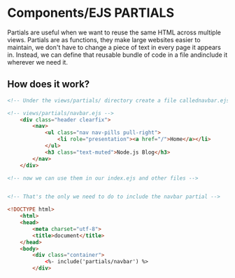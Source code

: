 # Components/EJS PARTIALS

Partials are useful when we want to reuse the same HTML across multiple views. Partials are as functions, they make large websites easier to maintain, we don't have to change a piece of text in every page it appears in. Instead, we can define that reusable bundle of code in a file andinclude it wherever we need it.

## How does it work?

```html 
<!-- Under the views/partials/ directory create a file callednavbar.ejs which will contain only the HTML for the navigation bar -->

<!-- views/partials/navbar.ejs -->
    <div class="header clearfix">
        <nav>
            <ul class="nav nav-pills pull-right">
                <li role="presentation"><a href="/">Home</a></li>
            </ul>
            <h3 class="text-muted">Node.js Blog</h3>
        </nav>
    </div>

<!-- now we can use them in our index.ejs and other files -->
``` 

```html  

<!-- That's the only we need to do to include the navbar partial -->

<!DOCTYPE html>
    <html>
    <head>
        <meta charset="utf-8">
        <title>document</title>
    </head>
    <body>
        <div class="container">
            <%- include('partials/navbar') %>
        </div>
``` 